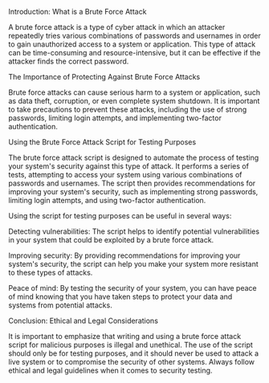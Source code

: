 Introduction: What is a Brute Force Attack

A brute force attack is a type of cyber attack in which an attacker repeatedly tries various combinations of passwords and usernames in order to gain unauthorized access to a system or application. This type of attack can be time-consuming and resource-intensive, but it can be effective if the attacker finds the correct password.

The Importance of Protecting Against Brute Force Attacks

Brute force attacks can cause serious harm to a system or application, such as data theft, corruption, or even complete system shutdown. It is important to take precautions to prevent these attacks, including the use of strong passwords, limiting login attempts, and implementing two-factor authentication.

Using the Brute Force Attack Script for Testing Purposes

The brute force attack script is designed to automate the process of testing your system's security against this type of attack. It performs a series of tests, attempting to access your system using various combinations of passwords and usernames. The script then provides recommendations for improving your system's security, such as implementing strong passwords, limiting login attempts, and using two-factor authentication.

Using the script for testing purposes can be useful in several ways:

Detecting vulnerabilities: The script helps to identify potential vulnerabilities in your system that could be exploited by a brute force attack.

Improving security: By providing recommendations for improving your system's security, the script can help you make your system more resistant to these types of attacks.

Peace of mind: By testing the security of your system, you can have peace of mind knowing that you have taken steps to protect your data and systems from potential attacks.

Conclusion: Ethical and Legal Considerations

It is important to emphasize that writing and using a brute force attack script for malicious purposes is illegal and unethical. The use of the script should only be for testing purposes, and it should never be used to attack a live system or to compromise the security of other systems. Always follow ethical and legal guidelines when it comes to security testing.
